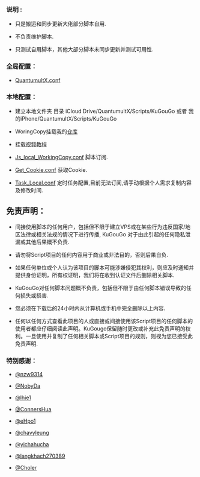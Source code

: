 ### 说明 :

* 只是搬运和同步更新大佬部分脚本自用.

* 不负责维护脚本.

* 只测试自用脚本，其他大部分脚本未同步更新并测试可用性.

### 全局配置：

* [QuantumultX.conf](https://raw.githubusercontent.com/KuGouGo/Ice-Boom/master/QuantumultX.conf)


### 本地配置：

* 建立本地文件夹
目录 iCloud Drive/QuantumultX/Scripts/KuGouGo 或者 我的iPhone/QuantumultX/Scripts/KuGouGo

* WoringCopy挂载我的[仓库](https://github.com/KuGouGo/Ice-Boom.git)

* 挂载[视频教程](https://m.youtube.com/watch?t=3s&v=inCQFnDmRLo)

* [Js_local_WorkingCopy.conf](https://raw.githubusercontent.com/KuGouGo/Ice-Boom/master/Js_local_WorkingCopy.conf) 脚本订阅.

* [Get_Cookie.conf](https://raw.githubusercontent.com/KuGouGo/Ice-Boom/master/Get_Cookie.conf) 获取Cookie.

* [Task_Local.conf](https://raw.githubusercontent.com/KuGouGo/Ice-Boom/master/Task_Local.conf) 定时任务配置,目前无法订阅,请手动根据个人需求复制内容及修改时间.


## 免责声明：

* 间接使用脚本的任何用户，包括但不限于建立VPS或在某些行为违反国家/地区法律或相关法规的情况下进行传播, KuGouGo 对于由此引起的任何隐私泄漏或其他后果概不负责.

* 请勿将Script项目的任何内容用于商业或非法目的，否则后果自负.

* 如果任何单位或个人认为该项目的脚本可能涉嫌侵犯其权利，则应及时通知并提供身份证明，所有权证明，我们将在收到认证文件后删除相关脚本.

* KuGouGo对任何脚本问题概不负责，包括但不限于由任何脚本错误导致的任何损失或损害.

* 您必须在下载后的24小时内从计算机或手机中完全删除以上内容.

* 任何以任何方式查看此项目的人或直接或间接使用该Script项目的任何脚本的使用者都应仔细阅读此声明。KuGougo保留随时更改或补充此免责声明的权利。一旦使用并复制了任何相关脚本或Script项目的规则，则视为您已接受此免责声明.

### 特别感谢：
* [@nzw9314](https://github.com/nzw9314)

* [@NobyDa](https://github.com/NobyDa)

* [@lhie1](https://github.com/lhie1)

* [@ConnersHua](https://github.com/ConnersHua)

* [@eHpo1](https://github.com/eHpo1)

* [@chavyleung](https://github.com/chavyleung)

* [@yichahucha](https://github.com/yichahucha)

* [@langkhach270389](https://github.com/langkhach270389)

* [@Choler](https://github.com/Choler)
